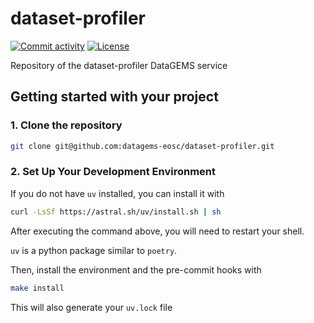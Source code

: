 # dataset-profiler

[![Commit activity](https://img.shields.io/github/commit-activity/m/datagems-eosc/dataset-profiler)](https://img.shields.io/github/commit-activity/m/datagems-eosc/dataset-profiler)
[![License](https://img.shields.io/github/license/datagems-eosc/dataset-profiler)](https://img.shields.io/github/license/datagems-eosc/dataset-profiler)

Repository of the dataset-profiler DataGEMS service


## Getting started with your project

### 1. Clone the repository

```bash
git clone git@github.com:datagems-eosc/dataset-profiler.git
```

### 2. Set Up Your Development Environment

If you do not have `uv` installed, you can install it with

```bash
curl -LsSf https://astral.sh/uv/install.sh | sh
```
After executing the command above, you will need to restart your shell.

`uv` is a python package similar to `poetry`.

Then, install the environment and the pre-commit hooks with

```bash
make install
```

This will also generate your `uv.lock` file
